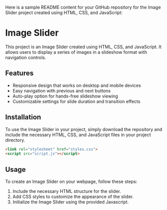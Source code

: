 Here is a sample README content for your GitHub repository for the Image Slider project created using HTML, CSS, and JavaScript:

# Image Slider

This project is an Image Slider created using HTML, CSS, and JavaScript. It allows users to display a series of images in a slideshow format with navigation controls.

## Features

- Responsive design that works on desktop and mobile devices
- Easy navigation with previous and next buttons
- Auto-play option for hands-free slideshow viewing
- Customizable settings for slide duration and transition effects


## Installation

To use the Image Slider in your project, simply download the repository and include the necessary HTML, CSS, and JavaScript files in your project directory.

```html
<link rel="stylesheet" href="styles.css">
<script src="script.js"></script>
```

## Usage

To create an Image Slider on your webpage, follow these steps:

1. Include the necessary HTML structure for the slider.
2. Add CSS styles to customize the appearance of the slider.
3. Initialize the Image Slider using the provided Javascript.
